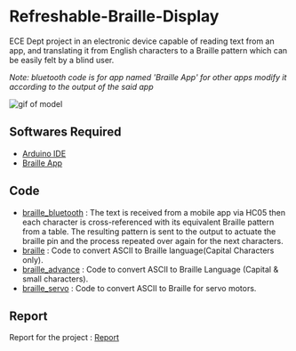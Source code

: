 # Refreshable-Braille-Display

ECE Dept project in an electronic device capable of reading text from an app, and translating it from English characters to a Braille pattern which can be easily felt by a blind user.

*Note: bluetooth code is for app named 'Braille App' for other apps modify it according to the output of the said app*

![gif of model](Refreshable_Braille_Display.gif)

## Softwares Required
- [Arduino IDE](https://www.arduino.cc/en/Main/Software)
- [Braille App](https://drive.google.com/file/d/1J4qEIaJ0qcIv7b7UjU67EF6Y-HYO6rsn/view?usp=drivesdk)
## Code

- [braille_bluetooth](https://github.com/Shrutii07/Refreshable-braille-display/blob/master/braille_bluetooth.ino) : The text is received from a mobile app via HC05 then each character is cross-referenced with its equivalent Braille pattern from a table. The resulting pattern is  sent to the output to actuate the braille pin and the process repeated over again for the next characters. 
- [braille](https://github.com/Shrutii07/Refreshable-braille-display/blob/master/braille.ino) : Code to convert ASCII to Braille language(Capital Characters only).
- [braille_advance](https://github.com/Shrutii07/Refreshable-braille-display/blob/master/braille_advance.ino) : Code to convert ASCII to Braille Language (Capital & small characters).
- [braille_servo](https://github.com/Shrutii07/Refreshable-braille-display/blob/master/braille_servo.ino) : Code to convert ASCII to Braille for servo motors.


## Report
Report for the project : [Report](https://docs.google.com/document/d/1jFBnajXjlG_So482YT4tQGygz_mABlTJZRvJyg4ndZo/edit?usp=sharing)
